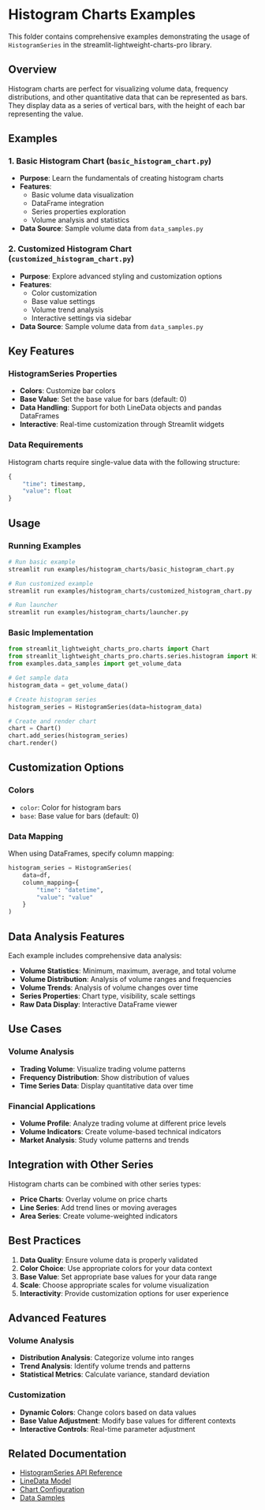 # Histogram Charts Examples

This folder contains comprehensive examples demonstrating the usage of `HistogramSeries` in the streamlit-lightweight-charts-pro library.

## Overview

Histogram charts are perfect for visualizing volume data, frequency distributions, and other quantitative data that can be represented as bars. They display data as a series of vertical bars, with the height of each bar representing the value.

## Examples

### 1. Basic Histogram Chart (`basic_histogram_chart.py`)
- **Purpose**: Learn the fundamentals of creating histogram charts
- **Features**:
  - Basic volume data visualization
  - DataFrame integration
  - Series properties exploration
  - Volume analysis and statistics
- **Data Source**: Sample volume data from `data_samples.py`

### 2. Customized Histogram Chart (`customized_histogram_chart.py`)
- **Purpose**: Explore advanced styling and customization options
- **Features**:
  - Color customization
  - Base value settings
  - Volume trend analysis
  - Interactive settings via sidebar
- **Data Source**: Sample volume data from `data_samples.py`

## Key Features

### HistogramSeries Properties
- **Colors**: Customize bar colors
- **Base Value**: Set the base value for bars (default: 0)
- **Data Handling**: Support for both LineData objects and pandas DataFrames
- **Interactive**: Real-time customization through Streamlit widgets

### Data Requirements
Histogram charts require single-value data with the following structure:
```python
{
    "time": timestamp,
    "value": float
}
```

## Usage

### Running Examples
```bash
# Run basic example
streamlit run examples/histogram_charts/basic_histogram_chart.py

# Run customized example
streamlit run examples/histogram_charts/customized_histogram_chart.py

# Run launcher
streamlit run examples/histogram_charts/launcher.py
```

### Basic Implementation
```python
from streamlit_lightweight_charts_pro.charts import Chart
from streamlit_lightweight_charts_pro.charts.series.histogram import HistogramSeries
from examples.data_samples import get_volume_data

# Get sample data
histogram_data = get_volume_data()

# Create histogram series
histogram_series = HistogramSeries(data=histogram_data)

# Create and render chart
chart = Chart()
chart.add_series(histogram_series)
chart.render()
```

## Customization Options

### Colors
- `color`: Color for histogram bars
- `base`: Base value for bars (default: 0)

### Data Mapping
When using DataFrames, specify column mapping:
```python
histogram_series = HistogramSeries(
    data=df,
    column_mapping={
        "time": "datetime",
        "value": "value"
    }
)
```

## Data Analysis Features

Each example includes comprehensive data analysis:
- **Volume Statistics**: Minimum, maximum, average, and total volume
- **Volume Distribution**: Analysis of volume ranges and frequencies
- **Volume Trends**: Analysis of volume changes over time
- **Series Properties**: Chart type, visibility, scale settings
- **Raw Data Display**: Interactive DataFrame viewer

## Use Cases

### Volume Analysis
- **Trading Volume**: Visualize trading volume patterns
- **Frequency Distribution**: Show distribution of values
- **Time Series Data**: Display quantitative data over time

### Financial Applications
- **Volume Profile**: Analyze trading volume at different price levels
- **Volume Indicators**: Create volume-based technical indicators
- **Market Analysis**: Study volume patterns and trends

## Integration with Other Series

Histogram charts can be combined with other series types:
- **Price Charts**: Overlay volume on price charts
- **Line Series**: Add trend lines or moving averages
- **Area Series**: Create volume-weighted indicators

## Best Practices

1. **Data Quality**: Ensure volume data is properly validated
2. **Color Choice**: Use appropriate colors for your data context
3. **Base Value**: Set appropriate base values for your data range
4. **Scale**: Choose appropriate scales for volume visualization
5. **Interactivity**: Provide customization options for user experience

## Advanced Features

### Volume Analysis
- **Distribution Analysis**: Categorize volume into ranges
- **Trend Analysis**: Identify volume trends and patterns
- **Statistical Metrics**: Calculate variance, standard deviation

### Customization
- **Dynamic Colors**: Change colors based on data values
- **Base Value Adjustment**: Modify base values for different contexts
- **Interactive Controls**: Real-time parameter adjustment

## Related Documentation

- [HistogramSeries API Reference](../../streamlit_lightweight_charts_pro/charts/series/histogram.py)
- [LineData Model](../../streamlit_lightweight_charts_pro/data/line_data.py)
- [Chart Configuration](../../streamlit_lightweight_charts_pro/charts/chart.py)
- [Data Samples](../data_samples.py) 
